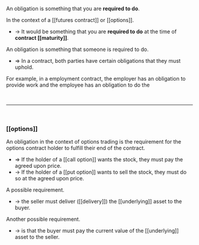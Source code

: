 An obligation is something that you are **required to do**.  

In the context of a [[futures contract]] or [[options]].

* -> It would be something that you are **required to do** at the time of **contract [[maturity]]**.  


An obligation is something that someone is required to do.
* => In a contract, both parties have certain obligations that they must uphold.


For example, in a employment contract, the employer has an obligation to provide work and the employee has an obligation to do the

<br>

___

<br>

### [[options]]

An obligation in the context of options trading is the requirement for the options contract holder to fulfill their end of the contract.  

* => If the holder of a [[call option]] wants the stock, they must pay the agreed upon price.
* -> If the holder of a [[put option]] wants to sell the stock, they must do so at the agreed upon price.


A possible requirement.  

* -> the seller must deliver ([[delivery]]) the [[underlying]] asset to the buyer.

Another possible requirement.  
* -> is that the buyer must pay the current value of the [[underlying]] asset to the seller.